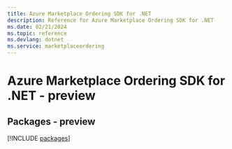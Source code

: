 ```yaml
---
title: Azure Marketplace Ordering SDK for .NET
description: Reference for Azure Marketplace Ordering SDK for .NET
ms.date: 02/21/2024
ms.topic: reference
ms.devlang: dotnet
ms.service: marketplaceordering
---
```

# Azure Marketplace Ordering SDK for .NET - preview
## Packages - preview
[!INCLUDE [packages](marketplace-ordering-index.md)]